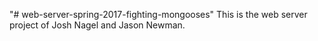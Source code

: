 "# web-server-spring-2017-fighting-mongooses" 
This is the web server project of Josh Nagel and Jason Newman.
